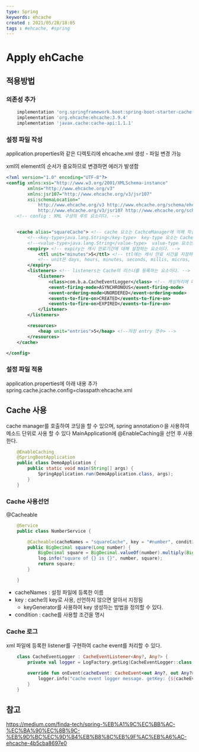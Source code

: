 ```yaml
---
type: Spring
keywords: ehcache
created : 2021/05/28/18:05
tags : #ehcache, #spring
---
```


# Apply ehCache

## 적용방법

### 의존성 추가

```groovy
    implementation 'org.springframework.boot:spring-boot-starter-cache' //스프링에서 사용
    implementation 'org.ehcache:ehcache:3.9.4'
    implementation 'javax.cache:cache-api:1.1.1'
```

### 설정 파일 작성

application.properties와 같은 디렉토리에 ehcache.xml 생성 - 파일 변경 가능

xml의 element의 순서가 중요하므로 변경하면 에러가 발생함

```xml
<?xml version="1.0" encoding="UTF-8"?>
<config xmlns:xsi="http://www.w3.org/2001/XMLSchema-instance"
        xmlns="http://www.ehcache.org/v3"
        xmlns:jsr107="http://www.ehcache.org/v3/jsr107"
        xsi:schemaLocation="
            http://www.ehcache.org/v3 http://www.ehcache.org/schema/ehcache-core-3.0.xsd
            http://www.ehcache.org/v3/jsr107 http://www.ehcache.org/schema/ehcache-107-ext-3.0.xsd">
    <!-- config : XML 구성의 루트 요소이다. -->


    <cache alias="squareCache"> <!-- cache 요소는 CachceManager에 의해 작성되고 관리될 Cache 인스턴스를 나타낸다. Cache<k,v> 형태로 인스턴스가 생성된다. alias에는 캐시의 이름을 지정한다. -->
        <!--<key-type>java.lang.String</key-type>  key-type 요소는 Cache 인스턴스에 저장될 캐시의 키의 FQCN을 지정한다. 즉, 키의 타입을 명시해주면 된다. 기본 값은 java.lang.Object 이다. -->
        <!--<value-type>java.lang.String</value-type>  value-type 요소는 Cache 인스턴스에 저장된 값의 FQCN을 지정한다. 기본 값은 java.lang.Object 이다. -->
        <expiry> <!-- expiry는 캐시 만료기간에 대해 설정하는 요소이다. -->
            <ttl unit="minutes">5</ttl> <!-- ttl에는 캐시 만료 시간을 지정하며 unit에는 단위를 지정한다. 해당 요소는 30초 뒤 캐시가 만료되는 것으로 지정되어 있다. -->
            <!-- unit은 days, hours, minutes, seconds, millis, micros, nanos 를 세팅할 수 있다. -->
        </expiry>
        <listeners> <!-- listeners는 Cache의 리스너를 등록하는 요소이다. -->
            <listener>
                <class>com.b.a.CacheEventLogger</class> <!-- 캐싱처리에 대한 리스너가 등록된 클래스의 FQCN을 등록한다. -->
                <event-firing-mode>ASYNCHRONOUS</event-firing-mode>
                <event-ordering-mode>UNORDERED</event-ordering-mode>
                <events-to-fire-on>CREATED</events-to-fire-on>
                <events-to-fire-on>EXPIRED</events-to-fire-on>
            </listener>
        </listeners>

        <resources>
            <heap unit="entries">5</heap> <!--저장 entry 갯수> -->
        </resources>
    </cache>

</config>
```

### 설정 파일 적용

application.properties에 아래 내용 추가
    spring.cache.jcache.config=classpath:ehcache.xml

## Cache 사용

cache manager를 호출하여 코딩을 할 수 있으며, spring annotationㅇ을 사용하여 메소드 단위로 사용 할 수 있다
MainApplication에 @EnableCaching을 선언 후 사용한다.

```java
    @EnableCaching
    @SpringBootApplication
    public class DemoApplication {
        public static void main(String[] args) {
            SpringApplication.run(DemoApplication.class, args);
        }
    }
```

### Cache 사용선언

@Cacheable

```java
    @Service
    public class NumberService {

        @Cacheable(cacheNames = "squareCache", key = "#number", condition = "#number > 10")
        public BigDecimal square(Long number) {
            BigDecimal square = BigDecimal.valueOf(number).multiply(BigDecimal.valueOf(number));
            log.info("square of {} is {}", number, square);
            return square;
        }

    }
```

- cacheNames : 설정 파일에 등록한 이름
- key : cache의 key로 사용, 선언하지 않으면 알아서 지정됨
  - keyGenerator를 사용하여 key 생성하는 방법을 정의할 수 있다.
- condition : cache를 사용할 조건을 명시

### Cache 로그

xml 파일에 등록한 listener를 구현하여 cache event를 처리할 수 있다.

```kotlin
    class CacheEventLogger : CacheEventListener<Any?, Any?> {
        private val logger = LogFactory.getLog(CacheEventLogger::class.java)

        override fun onEvent(cacheEvent: CacheEvent<out Any?, out Any?>) {
            logger.info("cache event logger message. getKey: {${cacheEvent.key}} / getOldValue: {${cacheEvent.oldValue} / getNewValue:{${cacheEvent.newValue}}")
        }
    }
```

## 참고

<https://medium.com/finda-tech/spring-%EB%A1%9C%EC%BB%AC-%EC%BA%90%EC%8B%9C-%EB%9D%BC%EC%9D%B4%EB%B8%8C%EB%9F%AC%EB%A6%AC-ehcache-4b5cba8697e0>